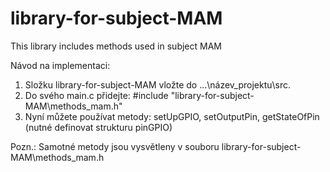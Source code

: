 # library-for-subject-MAM
This library includes methods used in subject MAM

Návod na implementaci:
1. Složku library-for-subject-MAM vložte do ...\název_projektu\src.
2. Do svého main.c přidejte: #include "library-for-subject-MAM\methods_mam.h"
3. Nyní můžete používat metody: setUpGPIO, setOutputPin, getStateOfPin (nutné definovat strukturu pinGPIO)

Pozn.: Samotné metody jsou vysvětleny v souboru library-for-subject-MAM\methods_mam.h
